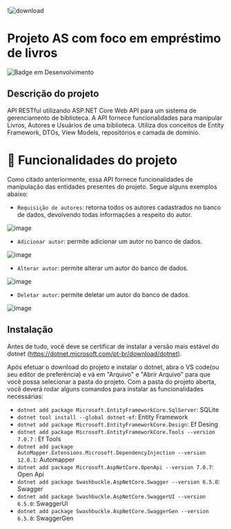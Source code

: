 !![download](https://github.com/JuniorMartinezz/library_as/assets/70040865/1e9b58a2-8130-4ce8-8ebf-30785884b739)

# Projeto AS com foco em empréstimo de livros

![Badge em Desenvolvimento](http://img.shields.io/static/v1?label=STATUS&message=EM%20DESENVOLVIMENTO&color=GREEN&style=for-the-badge)

## Descrição do projeto
API RESTful utilizando ASP.NET Core Web API para um sistema de gerenciamento de biblioteca. A API fornece funcionalidades para manipular Livros, Autores e Usuários de uma biblioteca. Utiliza dos conceitos de Entity Framework, DTOs, View Models, repositórios e camada de domínio.

# :hammer: Funcionalidades do projeto
Como citado anteriormente, essa API fornece funcionalidades de manipulação das entidades presentes do projeto. Segue alguns exemplos abaixo:

- `Requisição de autores`: retorna todos os autores cadastrados no banco de dados, devolvendo todas informações a respeito do autor.
  
![image](https://github.com/JuniorMartinezz/library_as/assets/70040865/960d9961-1995-47a0-8c4f-d26523458a9f)

- `Adicionar autor`: permite adicionar um autor no banco de dados.
  
![image](https://github.com/JuniorMartinezz/library_as/assets/70040865/7d0c7b37-99b3-49ba-ae85-a674df0c5957)

- `Alterar autor`: permite alterar um autor do banco de dados.
  
![image](https://github.com/JuniorMartinezz/library_as/assets/70040865/cbc1f9df-a1eb-426d-ac51-94bc5ec829f6)

- `Deletar autor`: permite deletar um autor do banco de dados.
  
![image](https://github.com/JuniorMartinezz/library_as/assets/70040865/839871b1-0d06-43ae-b412-a30c72af0d80)

## Instalação
Antes de tudo, você deve se certificar de instalar a versão mais estável do dotnet (https://dotnet.microsoft.com/pt-br/download/dotnet).

Após efetuar o download do projeto e instalar o dotnet, abra o VS code(ou seu editor de preferência) e vá em "Arquivo" e "Abrir Arquivo" para que você possa selecionar a pasta do projeto.
Com a pasta do projeto aberta, você deverá rodar alguns comandos para instalar as funcionalidades necessárias:

- `dotnet add package Microsoft.EntityFrameworkCore.SqlServer`: SQLite
- `dotnet tool install --global dotnet-ef`: Entity Framework
- `dotnet add package Microsoft.EntityFrameworkCore.Design`: Ef Desing
- `dotnet add package Microsoft.EntityFrameworkCore.Tools --version 7.0.7` : Ef Tools
- `dotnet add package AutoMapper.Extensions.Microsoft.DependencyInjection --version 12.0.1`: Automapper
- `dotnet add package Microsoft.AspNetCore.OpenApi --version 7.0.7`: Open Api
- `dotnet add package Swashbuckle.AspNetCore.Swagger --version 6.5.0`: Swagger
- `dotnet add package Swashbuckle.AspNetCore.SwaggerUI --version 6.5.0`: SwaggerUI
- `dotnet add package Swashbuckle.AspNetCore.SwaggerGen --version 6.5.0`: SwaggerGen
